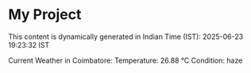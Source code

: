 # My Project

This content is dynamically generated in Indian Time (IST): 2025-06-23 19:23:32 IST


Current Weather in Coimbatore:
Temperature: 26.88 °C
Condition: haze
